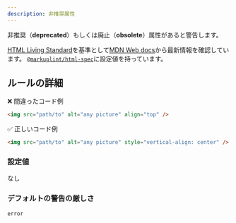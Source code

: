 ```yaml
---
description: 非推奨属性
---
```


非推奨（**deprecated**）もしくは廃止（**obsolete**）属性があると警告します。

[HTML Living Standard](https://momdo.github.io/html/)を基準として[MDN Web docs](https://developer.mozilla.org/ja/docs/Web/HTML)から最新情報を確認しています。 [`@markuplint/html-spec`](https://github.com/markuplint/markuplint/blob/main/packages/%40markuplint/html-spec/index.json)に設定値を持っています。

## ルールの詳細

❌ 間違ったコード例

```html
<img src="path/to" alt="any picture" align="top" />
```

✅ 正しいコード例

```html
<img src="path/to" alt="any picture" style="vertical-align: center" />
```

### 設定値

なし

### デフォルトの警告の厳しさ

`error`
